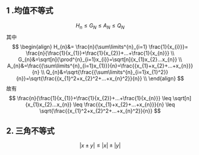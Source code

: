 ## 1 .均值不等式

$$
H_{n}\leq G_{N}\leq A_{N}\leq Q_{N}
$$
其中
$$
\begin{align}
H_{n}&= \frac{n}{\sum\limits^{n}_{i=1} \frac{1}{x_{i}}}= \frac{n}{\frac{1}{x_{1}}+\frac{1}{x_{2}}+…+\frac{1}{x_{n}}} \\
G_{n}&=\sqrt[n]{\prod^{n}_{i=1}x_{i}}=\sqrt[n]{x_{1}x_{2}…x_{n}} \\
A_{n}&=\frac{{\sum\limits^{n}_{i=1}x_{1}}}{n}=\frac{{x_{1}+x_{2}+…+x_{n}}}{n} \\
Q_{n}&=\sqrt{\frac{{\sum\limits^{n}_{i=1}x_{1}^2}}{n}}=\sqrt{\frac{{x_{1}^2+x_{2}^2+…+x_{n}^2}}{n}} \\
\end{align}
$$
故有
$$
\frac{n}{\frac{1}{x_{1}}+\frac{1}{x_{2}}+…+\frac{1}{x_{n}}} \leq \sqrt[n]{x_{1}x_{2}…x_{n}} \leq \frac{{x_{1}+x_{2}+…+x_{n}}}{n} \leq \sqrt{\frac{{x_{1}^2+x_{2}^2+…+x_{n}^2}}{n}} 
$$

## 2. 三角不等式

$$
|x\pm y|\leq|x|\pm|y|
$$